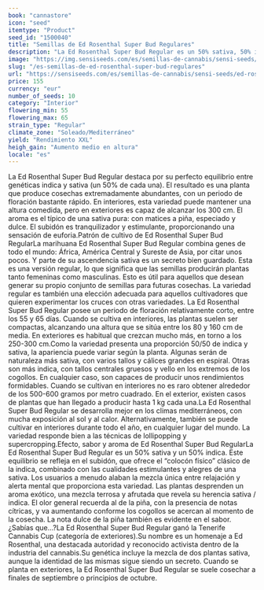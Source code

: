 ```yaml
---
book: "cannastore"
icon: "seed"
itemtype: "Product"
seed_id: "1500040"
title: "Semillas de Ed Rosenthal Super Bud Regulares"
description: "La Ed Rosenthal Super Bud Regular es un 50% sativa, 50% indica. El subidón es relajante, aunque eufórico. Presenta un tamaño medio, con un aroma a piña."
image: "https://img.sensiseeds.com/es/semillas-de-cannabis/sensi-seeds/ed-rosenthal-super-bud-image.png"
slug: "/es-semillas-de-ed-rosenthal-super-bud-regulares"
url: "https://sensiseeds.com/es/semillas-de-cannabis/sensi-seeds/ed-rosenthal-super-bud?a_aid=cannastore"
price: 155
currency: "eur"
number_of_seeds: 10
category: "Interior"
flowering_min: 55
flowering_max: 65
strain_type: "Regular"
climate_zone: "Soleado/Mediterráneo"
yield: "Rendimiento XXL"
heigh_gain: "Aumento medio en altura"
locale: "es"
---
```

La Ed Rosenthal Super Bud Regular destaca por su perfecto equilibrio entre genéticas indica y sativa (un 50% de cada una). El resultado es una planta que produce cosechas extremadamente abundantes, con un periodo de floración bastante rápido. En interiores, esta variedad puede mantener una altura comedida, pero en exteriores es capaz de alcanzar los 300 cm. El aroma es el típico de una sativa pura: con matices a piña, especiado y dulce. El subidón es tranquilizador y estimulante, proporcionando una sensación de euforia.Patrón de cultivo de Ed Rosenthal Super Bud RegularLa marihuana Ed Rosenthal Super Bud Regular combina genes de todo el mundo: África, América Central y Sureste de Asia, por citar unos pocos. Y parte de su ascendencia sativa es un secreto bien guardado. Esta es una versión regular, lo que significa que las semillas producirán plantas tanto femeninas como masculinas. Esto es útil para aquellos que desean generar su propio conjunto de semillas para futuras cosechas. La variedad regular es también una elección adecuada para aquellos cultivadores que quieren experimentar los cruces con otras variedades. La Ed Rosenthal Super Bud Regular posee un periodo de floración relativamente corto, entre los 55 y 65 días. Cuando se cultiva en interiores, las plantas suelen ser compactas, alcanzando una altura que se sitúa entre los 80 y 160 cm de media. En exteriores es habitual que crezcan mucho más, en torno a los 250-300 cm.Como la variedad presenta una proporción 50/50 de indica y sativa, la apariencia puede variar según la planta. Algunas serán de naturaleza más sativa, con varios tallos y cálices grandes en espiral. Otras son más indica, con tallos centrales gruesos y vello en los extremos de los cogollos. En cualquier caso, son capaces de producir unos rendimientos formidables. Cuando se cultivan en interiores no es raro obtener alrededor de los 500-600 gramos por metro cuadrado. En el exterior, existen casos de plantas que han llegado a producir hasta 1 kg cada una.La Ed Rosenthal Super Bud Regular se desarrolla mejor en los climas mediterráneos, con mucha exposición al sol y al calor. Alternativamente, también se puede cultivar en interiores durante todo el año, en cualquier lugar del mundo. La variedad responde bien a las técnicas de lollipopping y supercropping.Efecto, sabor y aroma de Ed Rosenthal Super Bud RegularLa Ed Rosenthal Super Bud Regular es un 50% sativa y un 50% indica. Este equilibrio se refleja en el subidón, que ofrece el “colocón físico” clásico de la indica, combinado con las cualidades estimulantes y alegres de una sativa. Los usuarios a menudo alaban la mezcla única entre relajación y alerta mental que proporciona esta variedad. Las plantas desprenden un aroma exótico, una mezcla terrosa y afrutada que revela su herencia sativa / indica. El olor general recuerda al de la piña, con la presencia de notas cítricas, y va aumentando conforme los cogollos se acercan al momento de la cosecha. La nota dulce de la piña también es evidente en el sabor. ¿Sabías que…?La Ed Rosenthal Super Bud Regular ganó la Tenerife Cannabis Cup (categoría de exteriores).Su nombre es un homenaje a Ed Rosenthal, una destacada autoridad y reconocido activista dentro de la industria del cannabis.Su genética incluye la mezcla de dos plantas sativa, aunque la identidad de las mismas sigue siendo un secreto. Cuando se planta en exteriores, la Ed Rosenthal Super Bud Regular se suele cosechar a finales de septiembre o principios de octubre.
